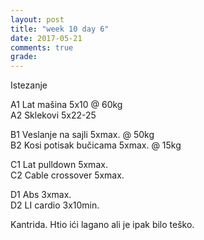 ```yaml
---
layout: post
title: "week 10 day 6"
date: 2017-05-21
comments: true
grade:
---
```


Istezanje

A1 Lat mašina 5x10 @ 60kg       
A2 Sklekovi 5x22-25    

B1 Veslanje na sajli 5xmax. @ 50kg      
B2 Kosi potisak bučicama 5xmax. @ 15kg       

C1 Lat pulldown 5xmax.               
C2 Cable crossover 5xmax.      

D1 Abs 3xmax.   
D2 LI cardio 3x10min.   

Kantrida. Htio ići lagano ali je ipak bilo teško.
